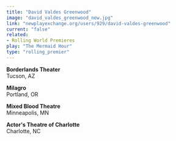 ```yaml
---
title: "David Valdes Greenwood"
image: "david_valdes_greenwood_new.jpg"
link: "newplayexchange.org/users/929/david-valdes-greenwood"
current: "false"
related:
- Rolling World Premieres
play: "The Mermaid Hour"
type: "rolling_premier"
---
```


**Borderlands Theater**\
Tucson, AZ

**Milagro**\
Portland, OR

**Mixed Blood Theatre**\
Minneapolis, MN

**Actor&#039;s Theatre of Charlotte**\
Charlotte, NC
